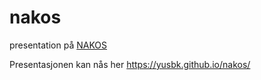 # nakos
presentation på [NAKOS]

Presentasjonen kan nås her <https://yusbk.github.io/nakos/> 

[NAKOS]:https://www.nakos.no/
